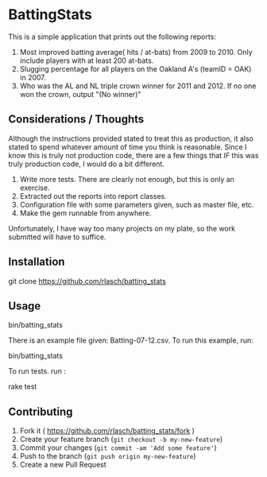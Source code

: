 # BattingStats

This is a simple application that prints out the following reports:

1) Most improved batting average( hits / at-bats) from 2009 to 2010. Only include players with at least 200 at-bats.
2) Slugging percentage for all players on the Oakland A's (teamID = OAK) in 2007.
3) Who was the AL and NL triple crown winner for 2011 and 2012. If no one won the crown, output "(No winner)"

## Considerations / Thoughts

Although the instructions provided stated to treat this as production, it also
stated to spend whatever amount of time you think is reasonable.  Since I know
this is truly not production code, there are a few things that *IF* this was
truly production code, I would do a bit different.

1. Write more tests.  There are clearly not enough, but this is only an exercise.
2. Extracted out the reports into report classes.
3. Configuration file with some parameters given, such as master file, etc.
4. Make the gem runnable from anywhere.

Unfortunately, I have way too many projects on my plate, so the work submitted will have to suffice.

## Installation

git clone https://github.com/rlasch/batting_stats

## Usage

bin/batting_stats <batting-data-file>

There is an example file given: Batting-07-12.csv.  To run this example, run:

bin/batting_stats <batting-data-file>

To run tests. run :

rake test


## Contributing

1. Fork it ( https://github.com/rlasch/batting_stats/fork )
2. Create your feature branch (`git checkout -b my-new-feature`)
3. Commit your changes (`git commit -am 'Add some feature'`)
4. Push to the branch (`git push origin my-new-feature`)
5. Create a new Pull Request
